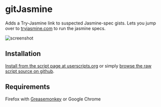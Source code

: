 gitJasmine
===========
Adds a Try-Jasmine link to suspected Jasmine-spec gists. Lets you jump over to [tryjasmine.com](http://tryjasmine.com) to run the jasmine specs.

![screenshot](//github.com/jasonkarns/userscripts/raw/master/gitjasmine/screenshot.png)

Installation
------------
[Install from the script page at userscripts.org](http://userscripts.org/scripts/show/133385) or simply [browse the raw script source on github](https://github.com/jasonkarns/userscripts/raw/master/gitjasmine/gitjasmine.user.js).

Requirements
------------
Firefox with [Greasemonkey](https://addons.mozilla.org/en-US/firefox/addon/748)
or
Google Chrome
